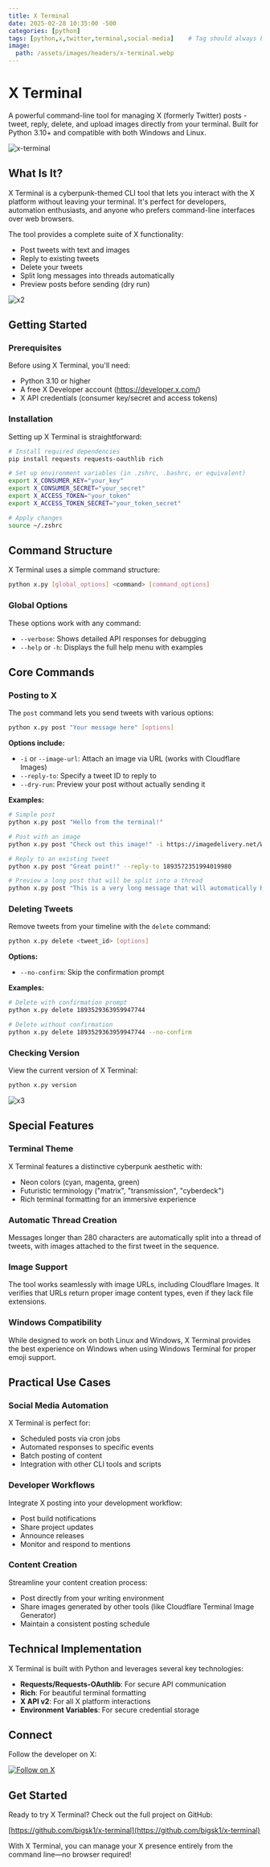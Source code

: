 ```yaml
---
title: X Terminal
date: 2025-02-28 10:35:00 -500
categories: [python]
tags: [python,x,twitter,terminal,social-media]    # Tag should always be in lowercase
image:
  path: /assets/images/headers/x-terminal.webp
---
```


# X Terminal

A powerful command-line tool for managing X (formerly Twitter) posts - tweet, reply, delete, and upload images directly from your terminal. Built for Python 3.10+ and compatible with both Windows and Linux.

![x-terminal](https://imagedelivery.net/WfhVb8dSNAAvdXUdMfBuPQ/a277f4ed-6911-4848-6c38-9c1cb77dea00/public)

## What Is It?

X Terminal is a cyberpunk-themed CLI tool that lets you interact with the X platform without leaving your terminal. It's perfect for developers, automation enthusiasts, and anyone who prefers command-line interfaces over web browsers.

The tool provides a complete suite of X functionality:
- Post tweets with text and images
- Reply to existing tweets
- Delete your tweets
- Split long messages into threads automatically
- Preview posts before sending (dry run)

![x2](https://imagedelivery.net/WfhVb8dSNAAvdXUdMfBuPQ/a56b565b-1808-4fa8-2601-d3a78b230100/public)

## Getting Started

### Prerequisites

Before using X Terminal, you'll need:
- Python 3.10 or higher
- A free X Developer account (https://developer.x.com/)
- X API credentials (consumer key/secret and access tokens)

### Installation

Setting up X Terminal is straightforward:

```bash
# Install required dependencies
pip install requests requests-oauthlib rich

# Set up environment variables (in .zshrc, .bashrc, or equivalent)
export X_CONSUMER_KEY="your_key"
export X_CONSUMER_SECRET="your_secret"
export X_ACCESS_TOKEN="your_token"
export X_ACCESS_TOKEN_SECRET="your_token_secret"

# Apply changes
source ~/.zshrc
```

## Command Structure

X Terminal uses a simple command structure:

```bash
python x.py [global_options] <command> [command_options]
```

### Global Options

These options work with any command:

- `--verbose`: Shows detailed API responses for debugging
- `--help` or `-h`: Displays the full help menu with examples

## Core Commands

### Posting to X

The `post` command lets you send tweets with various options:

```bash
python x.py post "Your message here" [options]
```

**Options include:**
- `-i` or `--image-url`: Attach an image via URL (works with Cloudflare Images)
- `--reply-to`: Specify a tweet ID to reply to
- `--dry-run`: Preview your post without actually sending it

**Examples:**

```bash
# Simple post
python x.py post "Hello from the terminal!"

# Post with an image
python x.py post "Check out this image!" -i https://imagedelivery.net/WfhVb8dSNAAvdXUdMfBuPQ/695bc126-614d-4571-908d-5a5173127100/public

# Reply to an existing tweet
python x.py post "Great point!" --reply-to 1893572351994019980

# Preview a long post that will be split into a thread
python x.py post "This is a very long message that will automatically be split into multiple tweets forming a thread..." --dry-run
```

### Deleting Tweets

Remove tweets from your timeline with the `delete` command:

```bash
python x.py delete <tweet_id> [options]
```

**Options:**
- `--no-confirm`: Skip the confirmation prompt

**Examples:**

```bash
# Delete with confirmation prompt
python x.py delete 1893529363959947744

# Delete without confirmation
python x.py delete 1893529363959947744 --no-confirm
```

### Checking Version

View the current version of X Terminal:

```bash
python x.py version
```

![x3](https://imagedelivery.net/WfhVb8dSNAAvdXUdMfBuPQ/a52f31b2-6bd8-4677-549d-3ee8f1a7e700/public)

## Special Features

### Terminal Theme

X Terminal features a distinctive cyberpunk aesthetic with:
- Neon colors (cyan, magenta, green)
- Futuristic terminology ("matrix", "transmission", "cyberdeck")
- Rich terminal formatting for an immersive experience

### Automatic Thread Creation

Messages longer than 280 characters are automatically split into a thread of tweets, with images attached to the first tweet in the sequence.

### Image Support

The tool works seamlessly with image URLs, including Cloudflare Images. It verifies that URLs return proper image content types, even if they lack file extensions.

### Windows Compatibility

While designed to work on both Linux and Windows, X Terminal provides the best experience on Windows when using Windows Terminal for proper emoji support.

## Practical Use Cases

### Social Media Automation

X Terminal is perfect for:
- Scheduled posts via cron jobs
- Automated responses to specific events
- Batch posting of content
- Integration with other CLI tools and scripts

### Developer Workflows

Integrate X posting into your development workflow:
- Post build notifications
- Share project updates
- Announce releases
- Monitor and respond to mentions

### Content Creation

Streamline your content creation process:
- Post directly from your writing environment
- Share images generated by other tools (like Cloudflare Terminal Image Generator)
- Maintain a consistent posting schedule

## Technical Implementation

X Terminal is built with Python and leverages several key technologies:
- **Requests/Requests-OAuthlib**: For secure API communication
- **Rich**: For beautiful terminal formatting
- **X API v2**: For all X platform interactions
- **Environment Variables**: For secure credential storage

## Connect

Follow the developer on X:

[![Follow on X](https://img.shields.io/badge/follow-%40bigsk1_com-1DA1F2?style=for-the-badge&logo=x&logoColor=white)](https://x.com/bigsk1_com)

## Get Started

Ready to try X Terminal? Check out the full project on GitHub:

[https://github.com/bigsk1/x-terminal](https://github.com/bigsk1/x-terminal)

With X Terminal, you can manage your X presence entirely from the command line—no browser required! 